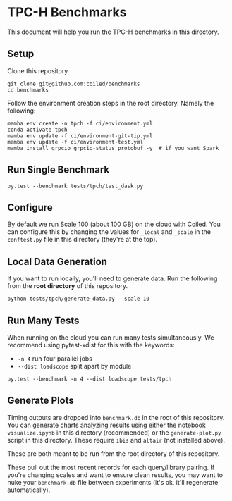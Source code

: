 TPC-H Benchmarks
================

This document will help you run the TPC-H benchmarks in this directory.

Setup
-----

Clone this repository

```
git clone git@github.com:coiled/benchmarks
cd benchmarks
```

Follow the environment creation steps in the root directory. Namely the
following:

```
mamba env create -n tpch -f ci/environment.yml
conda activate tpch
mamba env update -f ci/environment-git-tip.yml
mamba env update -f ci/environment-test.yml
mamba install grpcio grpcio-status protobuf -y  # if you want Spark
```

Run Single Benchmark
--------------------

```
py.test --benchmark tests/tpch/test_dask.py
```

Configure
---------

By default we run Scale 100 (about 100 GB) on the cloud with Coiled.  You can
configure this by changing the values for `_local` and `_scale` in the
`conftest.py` file in this directory (they're at the top).

Local Data Generation
---------------------

If you want to run locally, you'll need to generate data.  Run the following
from the **root directory** of this repository.

```
python tests/tpch/generate-data.py --scale 10
```

Run Many Tests
--------------

When running on the cloud you can run many tests simultaneously.  We recommend
using pytest-xdist for this with the keywords:

-   `-n 4` run four parallel jobs
-   `--dist loadscope` split apart by module

```
py.test --benchmark -n 4 --dist loadscope tests/tpch
```

Generate Plots
--------------

Timing outputs are dropped into `benchmark.db` in the root of this repository.
You can generate charts analyzing results using either the notebook
`visualize.ipynb` in this directory (recommended) or the `generate-plot.py`
script in this directory.  These require `ibis` and `altair` (not installed
above).

These are both meant to be run from the root directory of this repository.

These pull out the most recent records for each query/library pairing.  If
you're changing scales and want to ensure clean results, you may want to nuke
your `benchmark.db` file between experiments (it's ok, it'll regenerate
automatically).
